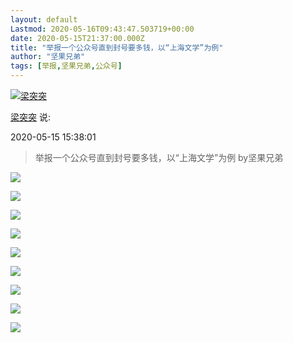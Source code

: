 ```yaml
---
layout: default
Lastmod: 2020-05-16T09:43:47.503719+00:00
date: 2020-05-15T21:37:00.000Z
title: "举报一个公众号直到封号要多钱，以“上海文学”为例"
author: "坚果兄弟"
tags: [举报,坚果兄弟,公众号]
---
```


 [![梁突突](https://images.weserv.nl/?url=https://archive.is/AQHAg/223b24a034dbc2b99332719584c53ff865f64123.jpg)](https://archive.is/o/AQHAg/https://www.douban.com/people/zapoper/) 

[梁突突](https://archive.is/o/AQHAg/https://www.douban.com/people/zapoper/) 说:

2020-05-15 15:38:01

> 举报一个公众号直到封号要多钱，以“上海文学”为例 by坚果兄弟

![](https://archive.is/AQHAg/0f11e0d885f4f077c89886b48e00be91b6fce622.webp)

![](https://archive.is/AQHAg/7e20725098f04257818d1b5082654e9bab090f5a.webp)

![](https://archive.is/AQHAg/c612279a14bcc6238a0637b9279e511e0672c0ca.webp)

![](https://archive.is/AQHAg/7fe5dea4817d870838a223b8aecee9f0ab8d147a.webp)

![](https://archive.is/AQHAg/dc1cb492462e4be0c85f80cb9408da7566a01ed9.webp)

![](https://archive.is/AQHAg/57f6030f0eee6b63b1651e98f22fe2f76cc1c37b.webp)

![](https://archive.is/AQHAg/b9a1c6195376973e2e3f4fad17921c7958326def.webp)

![](https://archive.is/AQHAg/cbf737ca090c329dd8b50c853d7a1c7fb9c69d31.webp)

![](https://archive.is/AQHAg/6c2634ef001903b33170807e32d9b0bd5aa26e41.webp)

